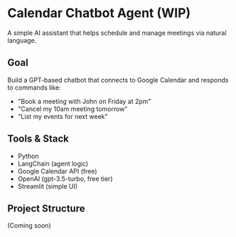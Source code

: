 # Calendar Chatbot Agent (WIP)

A simple AI assistant that helps schedule and manage meetings via natural language.

## Goal
Build a GPT-based chatbot that connects to Google Calendar and responds to commands like:
- "Book a meeting with John on Friday at 2pm"
- "Cancel my 10am meeting tomorrow"
- "List my events for next week"

## Tools & Stack
- Python
- LangChain (agent logic)
- Google Calendar API (free)
- OpenAI (gpt-3.5-turbo, free tier)
- Streamlit (simple UI)

## Project Structure
(Coming soon)
